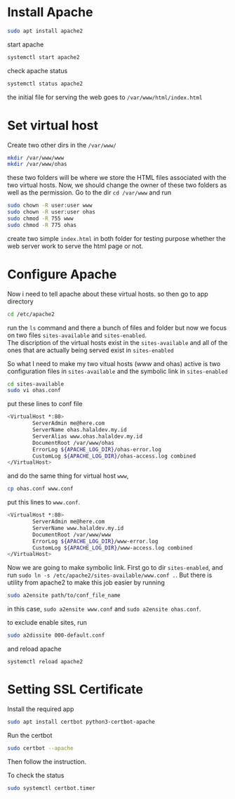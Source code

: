 # Install Apache

```sh
sudo apt install apache2
```
start apache
```sh
systemctl start apache2
```
check apache status
```sh
systemctl status apache2
```

the initial file for serving the web goes to `/var/www/html/index.html`

# Set virtual host

Create two other dirs in the `/var/www/`

```sh
mkdir /var/www/www
mkdir /var/www/ohas

```
these two folders will be where we store the HTML files associated with the two virtual hosts. Now, we should change the owner of these two folders as well as the permission. Go to the dir `cd /var/www` and run

```sh
sudo chown -R user:user www
sudo chown -R user:user ohas
sudo chmod -R 755 www
sudo chmod -R 775 ohas
```

create two simple `index.html` in both folder for testing purpose whether the web server work to serve the html page or not.


# Configure Apache

Now i need to tell apache about these virtual hosts. so then go to app directory

```sh
cd /etc/apache2  
```
run the `ls` command and there a bunch of files and folder but now we focus on two files `sites-available` and `sites-enabled`.     
The discription of the virtual hosts exist in the `sites-available` and all of the ones that are actually being served exist in `sites-enabled`

So what I need to make my two vitual hosts (www and ohas) active is two configuration files in `sites-available` and the symbolic link in `sites-enabled`   
```sh
cd sites-available
sudo vi ohas.conf
```
put these lines to conf file

```sh
<VirtualHost *:80>
        ServerAdmin me@here.com
        ServerName ohas.halaldev.my.id
        ServerAlias www.ohas.halaldev.my.id
        DocumentRoot /var/www/ohas
        ErrorLog ${APACHE_LOG_DIR}/ohas-error.log
        CustomLog ${APACHE_LOG_DIR}/ohas-access.log combined
</VirtualHost>
```

and do the same thing for virtual host `www`,

```sh
cp ohas.conf www.conf
```

put this lines to `www.conf`.

```sh
<VirtualHost *:80>
        ServerAdmin me@here.com
        ServerName www.halaldev.my.id
        DocumentRoot /var/www/www
        ErrorLog ${APACHE_LOG_DIR}/www-error.log
        CustomLog ${APACHE_LOG_DIR}/www-access.log combined
</VirtualHost>
```

Now we are going to make symbolic link. First go to dir `sites-enabled`,  and run `sudo ln -s /etc/apache2/sites-available/www.conf .`. But there is utility from apache2 to make this job easier by running

```sh
sudo a2ensite path/to/conf_file_name
```
in this case, `sudo a2ensite www.conf` and `sudo a2ensite ohas.conf`.

to exclude enable sites, run

```sh
sudo a2dissite 000-default.conf
```
and reload apache

```
systemctl reload apache2
```
# Setting SSL Certificate

Install the required app

```sh
sudo apt install certbot python3-certbot-apache
```

Run the certbot

```sh
sudo certbot --apache
```

Then follow the instruction.    

To check the status

```sh
sudo systemctl certbot.timer
```
